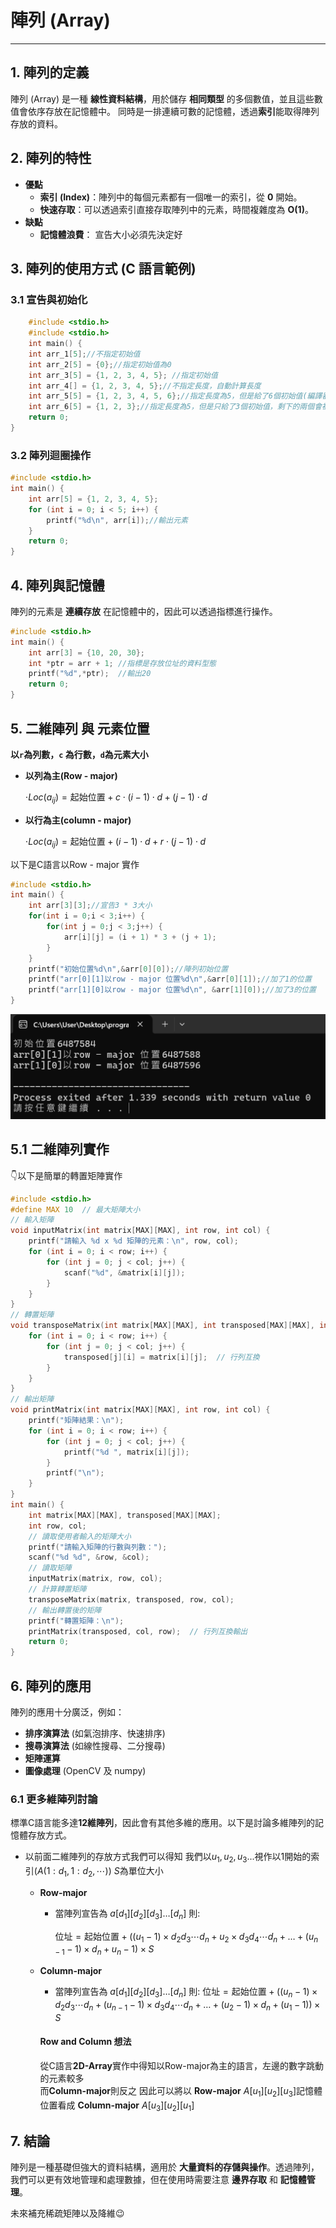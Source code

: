 # 陣列 (Array) 

---

## 1. 陣列的定義

陣列 (Array) 是一種 **線性資料結構**，用於儲存 **相同類型** 的多個數值，並且這些數值會依序存放在記憶體中。
同時是一排連續可數的記憶體，透過**索引**能取得陣列存放的資料。

## 2. 陣列的特性

- **優點**
  - **索引 (Index)**：陣列中的每個元素都有一個唯一的索引，從 **0** 開始。
  - **快速存取**：可以透過索引直接存取陣列中的元素，時間複雜度為 **O(1)**。
- **缺點**  
  - **記憶體浪費**： 宣告大小必須先決定好

## 3. 陣列的使用方式 (C 語言範例)

### 3.1 宣告與初始化

```c
    #include <stdio.h>
    #include <stdio.h>
    int main() {
    int arr_1[5];//不指定初始值
    int arr_2[5] = {0};//指定初始值為0
    int arr_3[5] = {1, 2, 3, 4, 5}; //指定初始值
    int arr_4[] = {1, 2, 3, 4, 5};//不指定長度，自動計算長度
    int arr_5[5] = {1, 2, 3, 4, 5, 6};//指定長度為5，但是給了6個初始值(編譯器會警告)
    int arr_6[5] = {1, 2, 3};//指定長度為5，但是只給了3個初始值，剩下的兩個會被初始化為0
    return 0;
}
```

### 3.2 陣列迴圈操作

```c
#include <stdio.h>
int main() {
    int arr[5] = {1, 2, 3, 4, 5};
    for (int i = 0; i < 5; i++) {
        printf("%d\n", arr[i]);//輸出元素
    }
    return 0;
}
```

## 4. 陣列與記憶體

陣列的元素是 **連續存放** 在記憶體中的，因此可以透過指標進行操作。

```c
#include <stdio.h>
int main() {
    int arr[3] = {10, 20, 30};
    int *ptr = arr + 1; //指標是存放位址的資料型態
    printf("%d",*ptr);  //輸出20
    return 0;
}
```

## 5. 二維陣列 與 元素位置

**以`r`為列數，`c` 為行數，`d`為元素大小**

- **以列為主(Row - major)**
    
    $\cdot{Loc}(a_{ij}) = \text{起始位置} + c \cdot(i - 1) \cdot d +  (j - 1) \cdot d$
    

- **以行為主(column - major)**
    
    $\cdot{Loc}(a_{ij}) = \text{起始位置} + (i - 1) \cdot d + r \cdot (j - 1) \cdot d$
    

以下是C語言以Row - major 實作
```c
#include <stdio.h>
int main() {
    int arr[3][3];//宣告3 * 3大小
    for(int i = 0;i < 3;i++) {
        for(int j = 0;j < 3;j++) {
            arr[i][j] = (i + 1) * 3 + (j + 1);
        }
    }
    printf("初始位置%d\n",&arr[0][0]);//陣列初始位置
    printf("arr[0][1]以row - major 位置%d\n",&arr[0][1]);//加了1的位置
    printf("arr[1][0]以row - major 位置%d\n", &arr[1][0]);//加了3的位置
}
```
![圖片](/resource/array.png)

## 5.1 二維陣列實作

👇以下是簡單的轉置矩陣實作

```c
#include <stdio.h>
#define MAX 10  // 最大矩陣大小
// 輸入矩陣
void inputMatrix(int matrix[MAX][MAX], int row, int col) {
    printf("請輸入 %d x %d 矩陣的元素：\n", row, col);
    for (int i = 0; i < row; i++) {
        for (int j = 0; j < col; j++) {
            scanf("%d", &matrix[i][j]);
        }
    }
}
// 轉置矩陣
void transposeMatrix(int matrix[MAX][MAX], int transposed[MAX][MAX], int row, int col) {
    for (int i = 0; i < row; i++) {
        for (int j = 0; j < col; j++) {
            transposed[j][i] = matrix[i][j];  // 行列互換
        }
    }
}
// 輸出矩陣
void printMatrix(int matrix[MAX][MAX], int row, int col) {
    printf("矩陣結果：\n");
    for (int i = 0; i < row; i++) {
        for (int j = 0; j < col; j++) {
            printf("%d ", matrix[i][j]);
        }
        printf("\n");
    }
}
int main() {
    int matrix[MAX][MAX], transposed[MAX][MAX];
    int row, col;
    // 讀取使用者輸入的矩陣大小
    printf("請輸入矩陣的行數與列數：");
    scanf("%d %d", &row, &col);
    // 讀取矩陣
    inputMatrix(matrix, row, col);
    // 計算轉置矩陣
    transposeMatrix(matrix, transposed, row, col);
    // 輸出轉置後的矩陣
    printf("轉置矩陣：\n");
    printMatrix(transposed, col, row);  // 行列互換輸出
    return 0;
}

```

## 6. 陣列的應用

陣列的應用十分廣泛，例如：

- **排序演算法** (如氣泡排序、快速排序)
- **搜尋演算法** (如線性搜尋、二分搜尋)
- **矩陣運算**
- **圖像處理** (OpenCV 及 numpy)

### 6.1 更多維陣列討論

標準C語言能多達**12維陣列**，因此會有其他多維的應用。以下是討論多維陣列的記憶體存放方式。

- 以前面二維陣列的存放方式我們可以得知
我們以$u_1,u_2,u_3...$視作以1開始的索引($A(1:d_1,1:d_2,\cdots)$)
$S$為單位大小
  - **Row-major**
    - 當陣列宣告為
           $a[d_1][d_2][d_3] \dots [d_n]$
        則:

        $\text{位址} = \text{起始位置} +
        \left( (u_1 - 1) \times d_2 d_3 \cdots d_n + u_2 \times d_3 d_4  \cdots d_n + \dots + (u_{n-1} -1)\times d_n + u_n - 1 \right) \times S$

  - **Column-major**
    - 當陣列宣告為
        $a[d_1][d_2][d_3] \dots [d_n]$
    則:
        $\text{位址} = \text{起始位置} + \left( (u_n-1) \times d_2 d_3 \cdots d_n + (u_{n-1}-1) \times d_3 d_4\cdots d_n + \dots + (u_2-1) \times d_n + (u_1-1) \right) \times S$

    #### Row and Column 想法

    從C語言**2D-Array**實作中得知以Row-major為主的語言，左邊的數字跳動的元素較多  
    而**Column-major**則反之
    因此可以將以 **Row-major** $A[u_1][u_2][u_3]$記憶體位置看成 **Column-major** $A[u_3][u_2][u_1]$

## 7. 結論

陣列是一種基礎但強大的資料結構，適用於 **大量資料的存儲與操作**。透過陣列，我們可以更有效地管理和處理數據，但在使用時需要注意 **邊界存取** 和 **記憶體管理**。

未來補充稀疏矩陣以及降維😉
